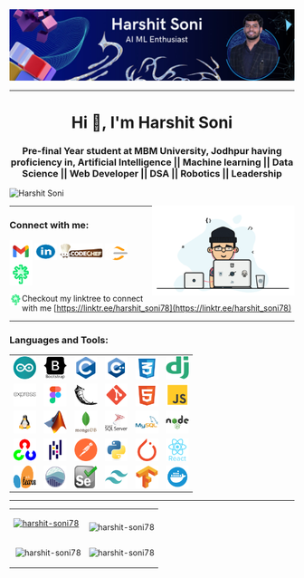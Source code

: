 <img src="assets/Images/LinkedIn Banner.jpg" alt="harshit-soni78"/>

<br/>

---

<h1 align="center">Hi 👋, I'm Harshit Soni</h1>
<h3 align="center">Pre-final Year student at MBM University, Jodhpur having proficiency in, Artificial Intelligence ||
    Machine learning || Data Science || Web Developer || DSA || Robotics || Leadership</h3>

<p align="left"> <img src="https://komarev.com/ghpvc/?username=Harshit-Soni78&label=Profile%20views&color=0e75b6&style=flat" alt="Harshit Soni" width="100px"/></p>

<img align="right" alt="coding" width="50%" src="assets/Images/coffieanimation.gif">

---

<h3 align="left">Connect with me:</h3>
<p align="left">
    <a href="mailto:harshitsoni11664@gmail.com" target="blank"><img align="center" src="assets\SVG\gmail.svg" alt="harshitsoni11664@gmail.com" height="40" width="40" /></a>
    <a href="https://www.linkedin.com/in/harshit-soni78/" target="blank"><img align="center" src="assets\SVG\linkedin.svg" alt="harshit-soni78" height="30" width="40" /></a>
    <a href="https://www.codechef.com/users/harshit_soni78" target="blank"><img align="center" src="assets\SVG\codechef.svg" alt="harshit-soni78" height="30" width=auto /></a>
    <a href="https://leetcode.com/u/Harshit_Soni78/" target="blank"><img align="center" src="assets\SVG\leetcode.svg" alt="harshit-soni78" height="30" width="40" /></a>
    <a href="https://linktr.ee/harshit_soni78" target="blank"><img align="center" src="assets\SVG\linktree.svg" alt="harshit-soni78" height="40" width="40" /></a>
</p>

<img align="left" alt="😊" width="22" src="assets\SVG\linktree.svg"> Checkout my linktree to connect with me [https://linktr.ee/harshit_soni78](https://linktr.ee/harshit_soni78)

---

<h3 align="left">Languages and Tools:</h3>
<p align="left">

|                                                                                                                                                                           |                                                                                                                                                                       |                                                                                                                                                                       |                                                                                                                                                                                       |                                                                                                                                                                  |                                                                                                                                                                                  |
| ------------------------------------------------------------------------------------------------------------------------------------------------------------------------- | --------------------------------------------------------------------------------------------------------------------------------------------------------------------- | --------------------------------------------------------------------------------------------------------------------------------------------------------------------- | ------------------------------------------------------------------------------------------------------------------------------------------------------------------------------------- | ---------------------------------------------------------------------------------------------------------------------------------------------------------------- | -------------------------------------------------------------------------------------------------------------------------------------------------------------------------------- |
| <a href="https://www.arduino.cc/" target="_blank" rel="noreferrer"> <img src="assets/SVG/arduino-1.svg" alt="arduino" width="40" height="40" /></a>                       | <a href="https://getbootstrap.com" target="_blank" rel="noreferrer"> <img src="assets/SVG/bootstrap-plain-wordmark.svg" alt="bootstrap" width="40" height="40" /></a> | <a href="https://www.cprogramming.com/" target="_blank" rel="noreferrer"> <img src="assets/SVG/c-original.svg" alt="c" width="40" height="40" /></a>                  | <a href="https://www.w3schools.com/cpp/" target="_blank" rel="noreferrer"> <img src="assets/SVG/cpp.svg" alt="cplusplus" width="40" height="40" /> </a>                               | <a href="https://www.w3schools.com/css/" target="_blank" rel="noreferrer"> <img src="assets/SVG/css.svg" alt="css3" width="40" height="40" /> </a>               | <a href="https://www.djangoproject.com/" target="_blank" rel="noreferrer"> <img src="assets/SVG/django.svg" alt="django" width="40" height="40" /> </a>                          |
| <a href="https://expressjs.com" target="_blank" rel="noreferrer"> <img src="assets/SVG/express-original-wordmark.svg" alt="express" width="40" height="40" /> </a>        | <a href="https://www.figma.com/" target="_blank" rel="noreferrer"> <img src="assets/SVG/figma.svg" alt="figma" width="40" height="40" /> </a>                         | <a href="https://flask.palletsprojects.com/" target="_blank" rel="noreferrer"> <img src="assets/SVG/flask.svg" alt="flask" width="40" height="40" /> </a>             | <a href="https://git-scm.com/" target="_blank" rel="noreferrer"> <img src="assets/SVG/git.svg" alt="git" width="40" height="40" /> </a>                                               | <a href="https://www.w3.org/html/" target="_blank" rel="noreferrer"> <img src="assets/SVG/html-5.svg" alt="html5" width="40" height="40" /> </a>                 | <a href="https://developer.mozilla.org/en-US/docs/Web/JavaScript" target="_blank" rel="noreferrer"> <img src="assets/SVG/js.svg" alt="javascript" width="40" height="40" /> </a> |
| <a href="https://www.linux.org/" target="_blank" rel="noreferrer"> <img src="assets/SVG/linux.svg" alt="linux" width="40" height="40" /> </a>                             | <a href="https://www.mathworks.com/" target="_blank" rel="noreferrer"> <img src="assets/SVG/Matlab_Logo.png" alt="matlab" width="40" height="40" /> </a>              | <a href="https://www.mongodb.com/" target="_blank" rel="noreferrer"> <img src="assets/SVG/mongodb-original-wordmark.svg" alt="mongodb" width="40" height="40" /> </a> | <a href="https://www.microsoft.com/en-us/sql-server" target="_blank" rel="noreferrer"> <img src="assets/SVG/microsoft-sql-server-logo.svg" alt="mssql" width="40" height="40" /> </a> | <a href="https://www.mysql.com/" target="_blank" rel="noreferrer"> <img src="assets/SVG/mysql-original-wordmark.svg" alt="mysql" width="40" height="40" /> </a>  | <a href="https://nodejs.org" target="_blank" rel="noreferrer"> <img src="assets/SVG/nodejs-original-wordmark.svg" alt="nodejs" width="40" height="40" /> </a>                    |
| <a href="https://opencv.org/" target="_blank" rel="noreferrer"> <img src="assets/SVG/opencv-icon.svg" alt="opencv" width="40" height="40" /> </a>                         | <a href="https://pandas.pydata.org/" target="_blank" rel="noreferrer"> <img src="assets/SVG/pandas-original.svg" alt="pandas" width="40" height="40" /> </a>          | <a href="https://postman.com" target="_blank" rel="noreferrer"> <img src="assets/SVG/getpostman-icon.svg" alt="postman" width="40" height="40" /> </a>                | <a href="https://www.python.org" target="_blank" rel="noreferrer"> <img src="assets/SVG/python-original.svg" alt="python" width="40" height="40" /> </a>                              | <a href="https://pytorch.org/" target="_blank" rel="noreferrer"> <img src="assets/SVG/pytorch-icon.svg" alt="pytorch" width="40" height="40" /> </a>             | <a href="https://reactjs.org/" target="_blank" rel="noreferrer"> <img src="assets/SVG/react-original-wordmark.svg" alt="react" width="40" height="40" /> </a>                    |
| <a href="https://scikit-learn.org/" target="_blank" rel="noreferrer"> <img src="assets/SVG/Scikit_learn_logo_small.svg" alt="scikit_learn" width="40" height="40" /> </a> | <a href="https://seaborn.pydata.org/" target="_blank" rel="noreferrer"> <img src="assets/SVG/logo-mark-lightbg.svg" alt="seaborn" width="40" height="40" /> </a>      | <a href="https://www.selenium.dev" target="_blank" rel="noreferrer"> <img src="assets/SVG/selenium-logo.svg" alt="selenium" width="40" height="40" /> </a>            | <a href="https://tailwindcss.com/" target="_blank" rel="noreferrer"> <img src="assets/SVG/tailwindcss-icon.svg" alt="tailwind" width="40" height="40" /> </a>                         | <a href="https://www.tensorflow.org" target="_blank" rel="noreferrer"> <img src="assets/SVG/tensorflow-icon.svg" alt="tensorflow" width="40" height="40" /> </a> | <a href="https://www.docker.com/" target="_blank" rel="noreferrer"> <img src="assets/SVG/docker.svg" alt="doker" width="40" height="40" /> </a>                                  |

</p>

---

|                                                                                                                                                                                                                                                                |                                                                                                                                                                                            |
| -------------------------------------------------------------------------------------------------------------------------------------------------------------------------------------------------------------------------------------------------------------- | ------------------------------------------------------------------------------------------------------------------------------------------------------------------------------------------ |
| <p align="left"> <a href="https://github.com/ryo-ma/github-profile-trophy"><img src="https://github-profile-trophy.vercel.app/?username=harshit-soni78&theme=onedark&title=Commits,Repositories,Stars,PullRequest,Experience" alt="harshit-soni78" /></a> </p> | <p><img align="left" src="https://github-readme-stats.vercel.app/api/top-langs?username=harshit-soni78&show_icons=true&locale=en&layout=compact&theme=onedark" alt="harshit-soni78" /></p> |
| <p>&nbsp;<img align="center" src="https://github-readme-stats.vercel.app/api?username=harshit-soni78&show_icons=true&locale=en&theme=onedark" alt="harshit-soni78" /></p>                                                                                      | <p><img align="center" src="https://github-readme-streak-stats.herokuapp.com/?user=harshit-soni78&theme=onedark" alt="harshit-soni78" /></p>                                               |
